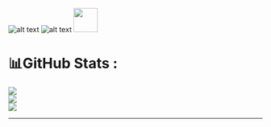 


![alt text](https://www.ugurbenli.com/img/2020-04-10-powershell-de-dotnet-core-projesi-olusturma/netcore.png) ![alt text](https://www.technopat.net/wp-content/uploads/2023/06/NET-Framework-4.8.1-Yayinlandi.jpg)
<img src="https://www.ugurbenli.com/img/2020-04-10-powershell-de-dotnet-core-projesi-olusturma/netcore.png" width="48">
# 📊GitHub Stats :
![](https://github-readme-stats.vercel.app/api?username=alicanyilmazz&theme=radical&hide_border=true&include_all_commits=true&count_private=true)<br/>
![](https://github-readme-streak-stats.herokuapp.com/?user=alicanyilmazz&theme=radical&hide_border=true)<br/>
![](https://github-readme-stats.vercel.app/api/top-langs/?username=alicanyilmazz&theme=radical&hide_border=true&include_all_commits=true&count_private=true&layout=compact)

---


